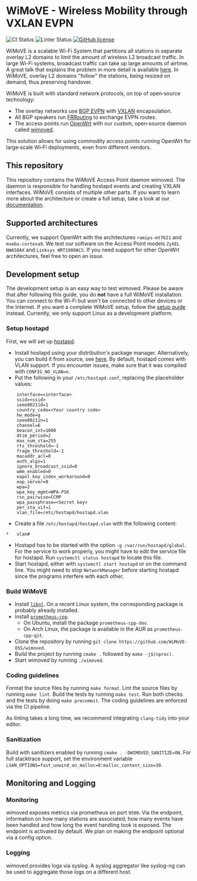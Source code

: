 # WiMoVE - Wireless Mobility through VXLAN EVPN

![CI Status](https://github.com/WiMoVE-OSS/wimoved/actions/workflows/build.yml/badge.svg?branch=main)
![Linter Status](https://github.com/WiMoVE-OSS/wimoved/actions/workflows/linter.yml/badge.svg?branch=main)
[![GitHub license](https://img.shields.io/badge/license-MIT-blue.svg)](https://github.com/WiMoVE-OSS/wimoved/blob/main/LICENSE)

WiMoVE is a scalable Wi-Fi System that partitions all stations in separate overlay L2 domains to limit the amount of wireless L2 broadcast traffic.
In large Wi-Fi systems, broadcast traffic can take up large amounts of airtime.
A great talk that explains the problem in more detail is available [here](https://www.youtube.com/watch?v=v8y-r9JBhmw).
In WiMoVE, overlay L2 domains "follow" the stations, being resized on demand, thus preserving handover.

WiMoVE is built with standard network protocols, on top of open&#8209;source technology:

- The overlay networks use [BGP EVPN](https://www.rfc-editor.org/rfc/rfc8365.html) with [VXLAN](https://www.rfc-editor.org/rfc/rfc7348) encapsulation.
- All BGP speakers run [FRRouting](https://frrouting.org/) to exchange EVPN routes.
- The access points run [OpenWrt](https://openwrt.org/) with our custom, open&#8209;source daemon called [wimoved](https://github.com/wimove-oss/wimoved).

This solution allows for using commodity access points running OpenWrt for large&#8209;scale Wi&#8209;Fi deployments, even from different vendors.

## This repository

This repository contains the WiMoVE Access Point daemon wimoved.
The daemon is responsible for handling hostapd events and creating VXLAN interfaces.
WiMoVE consists of multiple other parts.
If you want to learn more about the architecture or create a full setup, take a look at our [documentation](https://wimove-oss.github.io/docs/).

## Supported architectures

Currently, we support OpenWrt with the architectures `ramips-mt7621` and `mvebu-cortexa9`.
We test our software on the Access Point models `ZyXEL NWA50AX` and `Linksys WRT1900ACS`.
If you need support for other OpenWrt architectures, feel free to open an issue.

## Development setup

The development setup is an easy way to test wimoved.
Please be aware that after following this guide, you do **not** have a full WiMoVE installation.
You can connect to the Wi-Fi but won't be connected to other devices or the Internet. If you want a complete WiMoVE setup, follow the [setup guide](https://wimove-oss.github.io/docs/) instead.
Currently, we only support Linux as a development platform.

### Setup hostapd

First, we will set up [hostapd](https://w1.fi/).

- Install hostapd using your distribution's package manager. Alternatively, you can build it from source, see [here](https://w1.fi/). By default, hostapd comes with VLAN support. If you encounter issues, make sure that it was compiled with `CONFIG_NO_VLAN=n`.
- Put the following in your `/etc/hostapd.conf`, replacing the placeholder values:

```text
    interface=<interface>
    ssid=<ssid>
    ieee80211d=1
    country_code=<Your country code>
    hw_mode=g
    ieee80211n=1
    channel=6
    beacon_int=1000
    dtim_period=2
    max_num_sta=255
    rts_threshold=-1
    fragm_threshold=-1
    macaddr_acl=0
    auth_algs=1
    ignore_broadcast_ssid=0
    wmm_enabled=0
    eapol_key_index_workaround=0
    eap_server=0
    wpa=2
    wpa_key_mgmt=WPA-PSK
    rsn_pairwise=CCMP
    wpa_passphrase=<Secret key>
    per_sta_vif=1
    vlan_file=/etc/hostapd/hostapd.vlan
```

- Create a file `/etc/hostapd/hostapd.vlan` with the following content: 

```text
*   vlan#
```
- Hostapd has to be started with the option `-g /var/run/hostapd/global`. For the service to work properly, you might have to edit the service file for hostapd. Run `systemctl status hostapd` to locate this file.
- Start hostapd, either with `systemctl start hostapd` or on the command line. You might need to stop `NetworkManager` before starting hostapd since the programs interfere with each other.

### Build WiMoVE

- Install [`libnl`](https://github.com/thom311/libnl). On a recent Linux system, the corresponding package is probably already installed.
- Install [`prometheus-cpp`](https://github.com/jupp0r/prometheus-cpp).
    - On Ubuntu, install the package `prometheus-cpp-dev`.
    - On Arch Linux, the package is available in the AUR as `prometheus-cpp-git`.
- Clone the repository by running `git clone https://github.com/WiMoVE-OSS/wimoved`.
- Build the project by running `cmake .` followed by `make -j$(nproc)`.
- Start wimoved by running `./wimoved`.

### Coding guidelines

Format the source files by running `make format`.
Lint the source files by running `make lint`.
Build the tests by running `make test`.
Run both checks and the tests by doing `make precommit`.
The coding guidelines are enforced via the CI pipeline.

As linting takes a long time, we recommend integrating `clang-tidy` into your editor.

### Sanitization

Build with sanitizers enabled by running `cmake . -DWIMOVED_SANITIZE=ON`.
For full stacktrace support, set the environment variable `LSAN_OPTIONS=fast_unwind_on_malloc=0:malloc_context_size=30`.

## Monitoring and Logging

### Monitoring

wimoved exposes metrics via prometheus on port `9500`. 
Via the endpoint, information on how many stations are associated, how many events have been handled and how long the event handling took is exposed.
The endpoint is activated by default.
We plan on making the endpoint optional via a config option.

### Logging

wimoved provides logs via syslog.
A syslog aggregator like syslog-ng can be used to aggregate those logs on a different host.